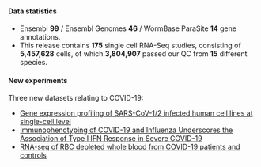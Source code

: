 #### Data statistics

- Ensembl **99** / Ensembl Genomes **46** / WormBase ParaSite **14** gene annotations.   
- This release contains **175** single cell RNA-Seq studies, consisting of **5,457,628** cells, of which **3,804,907** passed our QC from **15** different species.

#### New experiments

Three new datasets relating to COVID-19:

- [Gene expression profiling of SARS-CoV-1/2 infected human cell lines at single-cell level](https://www.ebi.ac.uk/gxa/sc/experiments/E-CURD-53)
- [Immunophenotyping of COVID-19 and Influenza Underscores the Association of Type I IFN Response in Severe COVID-19](https://www.ebi.ac.uk/gxa/sc/experiments/E-GEOD-149689)
- [RNA-seq of RBC depleted whole blood from COVID-19 patients and controls](https://www.ebi.ac.uk/gxa/sc/experiments/E-MTAB-9221)
